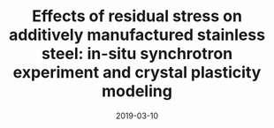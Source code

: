 ---
title: "Effects of residual stress on additively manufactured stainless steel: in-situ synchrotron experiment and crystal plasticity modeling"
collection: talks
type: "Talk"
permalink: /talks/2019-03-10
venue: "TMS 2019 Annual Meeting & Exhibition"
date: 2019-03-10
location: "San Antonio, Texas, USA"
---